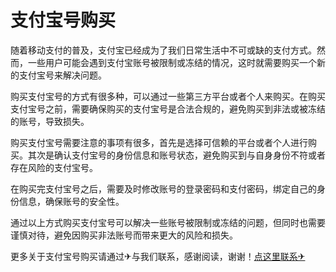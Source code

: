 # 支付宝号购买

随着移动支付的普及，支付宝已经成为了我们日常生活中不可或缺的支付方式。然而，一些用户可能会遇到支付宝账号被限制或冻结的情况，这时就需要购买一个新的支付宝号来解决问题。

购买支付宝号的方式有很多种，可以通过一些第三方平台或者个人来购买。在购买支付宝号之前，需要确保购买的支付宝号是合法合规的，避免购买到非法或被冻结的账号，导致损失。

购买支付宝号需要注意的事项有很多，首先是选择可信赖的平台或者个人进行购买。其次是确认支付宝号的身份信息和账号状态，避免购买到与自身身份不符或者存在风险的支付宝号。

在购买完支付宝号之后，需要及时修改账号的登录密码和支付密码，绑定自己的身份信息，确保账号的安全性。

通过以上方式购买支付宝号可以解决一些账号被限制或冻结的问题，但同时也需要谨慎对待，避免因购买非法账号而带来更大的风险和损失。

更多关于支付宝号购买请通过✈与我们联系，感谢阅读，谢谢！[点这里联系✈](https://ss.k02.cc)